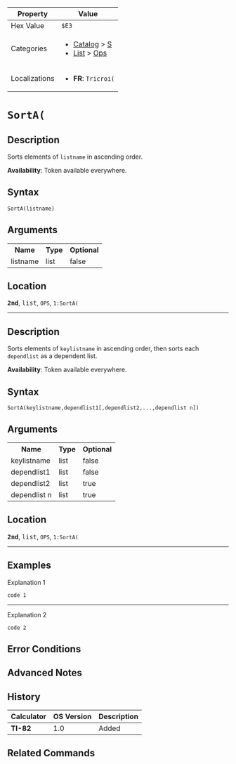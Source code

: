 | Property      | Value |
|---------------|-------|
| Hex Value     | `$E3`|
| Categories    | <ul><li>[Catalog](<../categories/Catalog.md>) > [S](<../categories/Catalog.md#S>)</li><li>[List](<../categories/List.md>) > [Ops](<../categories/List.md#Ops>)</li></ul> |
| Localizations | <ul><li><b>FR</b>: `Tricroi(`</li></ul> |

# `SortA(`

## Description
Sorts elements of `listname` in ascending order.


<b>Availability</b>: Token available everywhere.

## Syntax
`SortA(listname)`

## Arguments
<table>
<tr><th>Name</th><th>Type</th><th>Optional</th></tr>

<tr><td>listname</td><td>list</td><td>false</td></tr>

</table>

## Location
<tt><kbd><b>2nd</b></kbd></tt>, <kbd>list</kbd>, `OPS`, `1:SortA(`
<hr>

## Description
Sorts elements of `keylistname` in ascending order, then sorts each `dependlist` as a dependent list.


<b>Availability</b>: Token available everywhere.

## Syntax
`SortA(keylistname,dependlist1[,dependlist2,...,dependlist n])`

## Arguments
<table>
<tr><th>Name</th><th>Type</th><th>Optional</th></tr>

<tr><td>keylistname</td><td>list</td><td>false</td></tr>

<tr><td>dependlist1</td><td>list</td><td>false</td></tr>

<tr><td>dependlist2</td><td>list</td><td>true</td></tr>

<tr><td>dependlist n</td><td>list</td><td>true</td></tr>

</table>

## Location
<tt><kbd><b>2nd</b></kbd></tt>, <kbd>list</kbd>, `OPS`, `1:SortA(`
<hr>

## Examples

Explanation 1
```ti-basic
code 1
```
---
Explanation 2
```ti-basic
code 2
```

## Error Conditions


## Advanced Notes


## History
| Calculator | OS Version | Description |
|------------|------------|-------------|
| <b>TI-82</b> | 1.0 | Added |

## Related Commands

